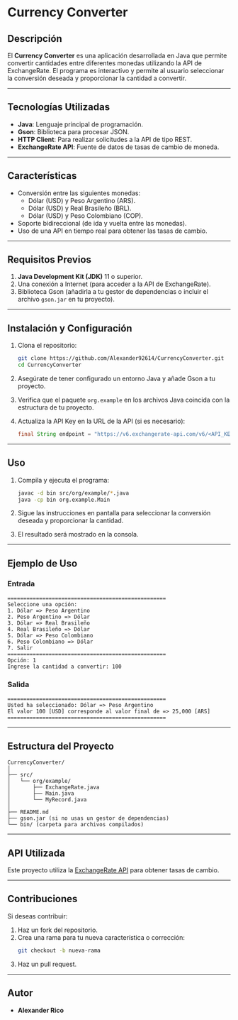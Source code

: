 
# Currency Converter

## Descripción
El **Currency Converter** es una aplicación desarrollada en Java que permite convertir cantidades entre diferentes monedas utilizando la API de ExchangeRate. El programa es interactivo y permite al usuario seleccionar la conversión deseada y proporcionar la cantidad a convertir.

---

## Tecnologías Utilizadas
- **Java**: Lenguaje principal de programación.
- **Gson**: Biblioteca para procesar JSON.
- **HTTP Client**: Para realizar solicitudes a la API de tipo REST.
- **ExchangeRate API**: Fuente de datos de tasas de cambio de moneda.

---

## Características
- Conversión entre las siguientes monedas:
  - Dólar (USD) y Peso Argentino (ARS).
  - Dólar (USD) y Real Brasileño (BRL).
  - Dólar (USD) y Peso Colombiano (COP).
- Soporte bidireccional (de ida y vuelta entre las monedas).
- Uso de una API en tiempo real para obtener las tasas de cambio.

---

## Requisitos Previos
1. **Java Development Kit (JDK)** 11 o superior.
2. Una conexión a Internet (para acceder a la API de ExchangeRate).
3. Biblioteca Gson (añadirla a tu gestor de dependencias o incluir el archivo `gson.jar` en tu proyecto).

---

## Instalación y Configuración
1. Clona el repositorio:
   ```bash
   git clone https://github.com/Alexander92614/CurrencyConverter.git
   cd CurrencyConverter
   ```

2. Asegúrate de tener configurado un entorno Java y añade Gson a tu proyecto.

3. Verifica que el paquete `org.example` en los archivos Java coincida con la estructura de tu proyecto.

4. Actualiza la API Key en la URL de la API (si es necesario):
   ```java
   final String endpoint = "https://v6.exchangerate-api.com/v6/<API_KEY>/pair/" + baseCode + "/" + targetCode + "/" + amount;
   ```

---

## Uso
1. Compila y ejecuta el programa:
   ```bash
   javac -d bin src/org/example/*.java
   java -cp bin org.example.Main
   ```

2. Sigue las instrucciones en pantalla para seleccionar la conversión deseada y proporcionar la cantidad.

3. El resultado será mostrado en la consola.

---

## Ejemplo de Uso
### Entrada
```text
==================================================
Seleccione una opción:
1. Dólar => Peso Argentino
2. Peso Argentino => Dólar
3. Dólar => Real Brasileño
4. Real Brasileño => Dólar
5. Dólar => Peso Colombiano
6. Peso Colombiano => Dólar
7. Salir
==================================================
Opción: 1
Ingrese la cantidad a convertir: 100
```

### Salida
```text
==================================================
Usted ha seleccionado: Dólar => Peso Argentino
El valor 100 [USD] corresponde al valor final de => 25,000 [ARS]
==================================================
```

---

## Estructura del Proyecto
```
CurrencyConverter/
│
├── src/
│   └── org/example/
│       ├── ExchangeRate.java
│       ├── Main.java
│       └── MyRecord.java
│
├── README.md
├── gson.jar (si no usas un gestor de dependencias)
└── bin/ (carpeta para archivos compilados)
```

---

## API Utilizada
Este proyecto utiliza la [ExchangeRate API](https://www.exchangerate-api.com/) para obtener tasas de cambio. 

---

## Contribuciones
Si deseas contribuir:
1. Haz un fork del repositorio.
2. Crea una rama para tu nueva característica o corrección:
   ```bash
   git checkout -b nueva-rama
   ```
3. Haz un pull request.

---

## Autor
- **Alexander Rico**
